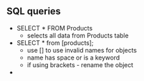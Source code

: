 ## SQL queries

- SELECT \* FROM Products
  - selects all data from Products table
- SELECT \* from [products];
  - use [] to use invalid names for objects
  - name has space or is a keyword
  - if using brackets - rename the object
-
